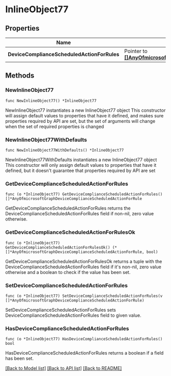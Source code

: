 # InlineObject77

## Properties

Name | Type | Description | Notes
------------ | ------------- | ------------- | -------------
**DeviceComplianceScheduledActionForRules** | Pointer to [**[]AnyOfmicrosoftGraphDeviceComplianceScheduledActionForRule**](AnyOfmicrosoftGraphDeviceComplianceScheduledActionForRule.md) |  | [optional] 

## Methods

### NewInlineObject77

`func NewInlineObject77() *InlineObject77`

NewInlineObject77 instantiates a new InlineObject77 object
This constructor will assign default values to properties that have it defined,
and makes sure properties required by API are set, but the set of arguments
will change when the set of required properties is changed

### NewInlineObject77WithDefaults

`func NewInlineObject77WithDefaults() *InlineObject77`

NewInlineObject77WithDefaults instantiates a new InlineObject77 object
This constructor will only assign default values to properties that have it defined,
but it doesn't guarantee that properties required by API are set

### GetDeviceComplianceScheduledActionForRules

`func (o *InlineObject77) GetDeviceComplianceScheduledActionForRules() []*AnyOfmicrosoftGraphDeviceComplianceScheduledActionForRule`

GetDeviceComplianceScheduledActionForRules returns the DeviceComplianceScheduledActionForRules field if non-nil, zero value otherwise.

### GetDeviceComplianceScheduledActionForRulesOk

`func (o *InlineObject77) GetDeviceComplianceScheduledActionForRulesOk() (*[]*AnyOfmicrosoftGraphDeviceComplianceScheduledActionForRule, bool)`

GetDeviceComplianceScheduledActionForRulesOk returns a tuple with the DeviceComplianceScheduledActionForRules field if it's non-nil, zero value otherwise
and a boolean to check if the value has been set.

### SetDeviceComplianceScheduledActionForRules

`func (o *InlineObject77) SetDeviceComplianceScheduledActionForRules(v []*AnyOfmicrosoftGraphDeviceComplianceScheduledActionForRule)`

SetDeviceComplianceScheduledActionForRules sets DeviceComplianceScheduledActionForRules field to given value.

### HasDeviceComplianceScheduledActionForRules

`func (o *InlineObject77) HasDeviceComplianceScheduledActionForRules() bool`

HasDeviceComplianceScheduledActionForRules returns a boolean if a field has been set.


[[Back to Model list]](../README.md#documentation-for-models) [[Back to API list]](../README.md#documentation-for-api-endpoints) [[Back to README]](../README.md)


